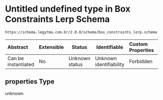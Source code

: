 # Untitled undefined type in Box Constraints Lerp Schema

```txt
https://schema.legytma.com.br/2.0.0/schema/box_constraints_lerp.schema.json#/properties
```




| Abstract            | Extensible | Status         | Identifiable            | Custom Properties | Additional Properties | Access Restrictions | Defined In                                                                                              |
| :------------------ | ---------- | -------------- | ----------------------- | :---------------- | --------------------- | ------------------- | ------------------------------------------------------------------------------------------------------- |
| Can be instantiated | No         | Unknown status | Unknown identifiability | Forbidden         | Allowed               | none                | [box_constraints_lerp.schema.json\*](../schema/box_constraints_lerp.schema.json) |

## properties Type

unknown
